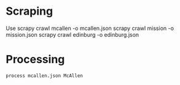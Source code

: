 # Scraping
Use
	scrapy crawl mcallen -o mcallen.json
	scrapy crawl mission -o mission.json
	scrapy crawl edinburg -o edinburg.json

# Processing
	process mcallen.json McAllen
